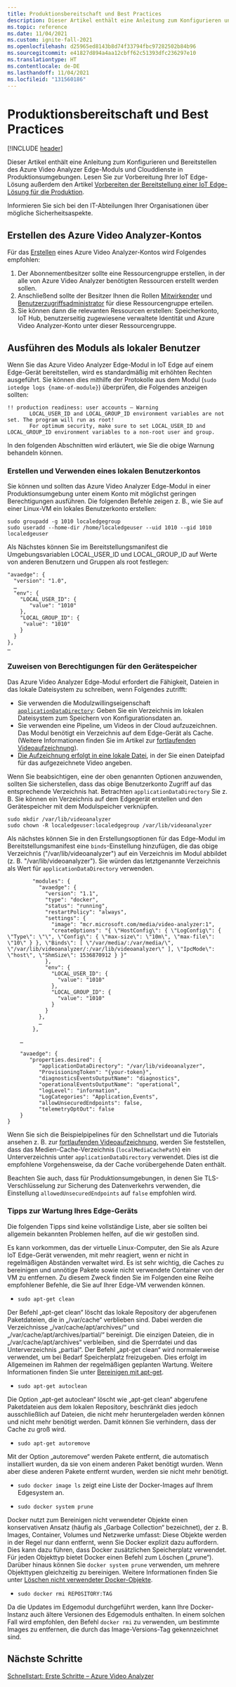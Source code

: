 ```yaml
---
title: Produktionsbereitschaft und Best Practices
description: Dieser Artikel enthält eine Anleitung zum Konfigurieren und Bereitstellen des Azure Video Analyzer-Edgemoduls in Produktionsumgebungen.
ms.topic: reference
ms.date: 11/04/2021
ms.custom: ignite-fall-2021
ms.openlocfilehash: d25965ed8143b8d74f33794fbc97282502b84b96
ms.sourcegitcommit: e41827d894a4aa12cbff62c51393dfc236297e10
ms.translationtype: HT
ms.contentlocale: de-DE
ms.lasthandoff: 11/04/2021
ms.locfileid: "131560186"
---
```

# <a name="production-readiness-and-best-practices"></a>Produktionsbereitschaft und Best Practices

[!INCLUDE [header](includes/edge-env.md)]

Dieser Artikel enthält eine Anleitung zum Konfigurieren und Bereitstellen des Azure Video Analyzer Edge-Moduls und Clouddienste in Produktionsumgebungen. Lesen Sie zur Vorbereitung Ihrer IoT Edge-Lösung außerdem den Artikel [Vorbereiten der Bereitstellung einer IoT Edge-Lösung für die Produktion](../../../iot-edge/production-checklist.md).

Informieren Sie sich bei den IT-Abteilungen Ihrer Organisationen über mögliche Sicherheitsaspekte.

## <a name="creating-the-video-analyzer-account"></a>Erstellen des Azure Video Analyzer-Kontos

Für das [Erstellen](../create-video-analyzer-account.md) eines Azure Video Analyzer-Kontos wird Folgendes empfohlen:

1. Der Abonnementbesitzer sollte eine Ressourcengruppe erstellen, in der alle von Azure Video Analyzer benötigten Ressourcen erstellt werden sollen.
1. Anschließend sollte der Besitzer Ihnen die Rollen [Mitwirkender](../../../role-based-access-control/built-in-roles.md#contributor) und [Benutzerzugriffsadministrator](../../../role-based-access-control/built-in-roles.md#user-access-administrator) für diese Ressourcengruppe erteilen.
1. Sie können dann die relevanten Ressourcen erstellen: Speicherkonto, IoT Hub, benutzerseitig zugewiesene verwaltete Identität und Azure Video Analyzer-Konto unter dieser Ressourcengruppe.

## <a name="running-the-module-as-a-local-user"></a>Ausführen des Moduls als lokaler Benutzer

Wenn Sie das Azure Video Analyzer Edge-Modul in IoT Edge auf einem Edge-Gerät bereitstellen, wird es standardmäßig mit erhöhten Rechten ausgeführt. Sie können dies mithilfe der Protokolle aus dem Modul (`sudo iotedge logs {name-of-module}`) überprüfen, die Folgendes anzeigen sollten:

```
!! production readiness: user accounts – Warning
       LOCAL_USER_ID and LOCAL_GROUP_ID environment variables are not set. The program will run as root!
       For optimum security, make sure to set LOCAL_USER_ID and LOCAL_GROUP_ID environment variables to a non-root user and group.
```

In den folgenden Abschnitten wird erläutert, wie Sie die obige Warnung behandeln können.

### <a name="creating-and-using-a-local-user-account"></a>Erstellen und Verwenden eines lokalen Benutzerkontos

Sie können und sollten das Azure Video Analyzer Edge-Modul in einer Produktionsumgebung unter einem Konto mit möglichst geringen Berechtigungen ausführen. Die folgenden Befehle zeigen z. B., wie Sie auf einer Linux-VM ein lokales Benutzerkonto erstellen:

```
sudo groupadd -g 1010 localedgegroup
sudo useradd --home-dir /home/localedgeuser --uid 1010 --gid 1010 localedgeuser
```

Als Nächstes können Sie im Bereitstellungsmanifest die Umgebungsvariablen LOCAL_USER_ID und LOCAL_GROUP_ID auf Werte von anderen Benutzern und Gruppen als root festlegen:

```
"avaedge": {
  "version": "1.0",
  …
  "env": {
    "LOCAL_USER_ID": {
       "value": "1010"
    },
    "LOCAL_GROUP_ID": {
     "value": "1010"
    }
  }
},
…
```

### <a name="granting-permissions-to-device-storage"></a>Zuweisen von Berechtigungen für den Gerätespeicher

Das Azure Video Analyzer Edge-Modul erfordert die Fähigkeit, Dateien in das lokale Dateisystem zu schreiben, wenn Folgendes zutrifft:

- Sie verwenden die Modulzwillingseigenschaft [`applicationDataDirectory`](module-twin-configuration-schema.md): Geben Sie ein Verzeichnis im lokalen Dateisystem zum Speichern von Konfigurationsdaten an.
- Sie verwenden eine Pipeline, um Videos in der Cloud aufzuzeichnen. Das Modul benötigt ein Verzeichnis auf dem Edge-Gerät als Cache. (Weitere Informationen finden Sie im Artikel zur [fortlaufenden Videoaufzeichnung](../continuous-video-recording.md)).
- [Die Aufzeichnung erfolgt in eine lokale Datei](../event-based-video-recording-concept.md), in der Sie einen Dateipfad für das aufgezeichnete Video angeben.

Wenn Sie beabsichtigen, eine der oben genannten Optionen anzuwenden, sollten Sie sicherstellen, dass das obige Benutzerkonto Zugriff auf das entsprechende Verzeichnis hat. Betrachten `applicationDataDirectory` Sie z. B. Sie können ein Verzeichnis auf dem Edgegerät erstellen und den Gerätespeicher mit dem Modulspeicher verknüpfen.

```
sudo mkdir /var/lib/videoanalyzer
sudo chown -R localedgeuser:localedgegroup /var/lib/videoanalyzer
```

Als nächstes können Sie in den Erstellungsoptionen für das Edge-Modul im Bereitstellungsmanifest eine `binds`-Einstellung hinzufügen, die das obige Verzeichnis ("/var/lib/videoanalyzer") auf ein Verzeichnis im Modul abbildet (z. B. "/var/lib/videoanalyzer"). Sie würden das letztgenannte Verzeichnis als Wert für `applicationDataDirectory` verwenden.

```
        "modules": {
          "avaedge": {
            "version": "1.1",
            "type": "docker",
            "status": "running",
            "restartPolicy": "always",
            "settings": {
              "image": "mcr.microsoft.com/media/video-analyzer:1",
              "createOptions": "{ \"HostConfig\": { \"LogConfig\": { \"Type\": \"\", \"Config\": { \"max-size\": \"10m\", \"max-file\": \"10\" } }, \"Binds\": [ \"/var/media/:/var/media/\", \"/var/lib/videoanalyzer/:/var/lib/videoanalyzer\" ], \"IpcMode\": \"host\", \"ShmSize\": 1536870912 } }"
            },
            "env": {
              "LOCAL_USER_ID": {
                "value": "1010"
              },
              "LOCAL_GROUP_ID": {
                "value": "1010"
              }
            }
          },
          …
        },
        
    …
    
    "avaedge": {
       "properties.desired": {
          "applicationDataDirectory": "/var/lib/videoanalyzer",
          "ProvisioningToken": "{your-token}",
          "diagnosticsEventsOutputName": "diagnostics",
          "operationalEventsOutputName": "operational",
          "logLevel": "information",
          "LogCategories": "Application,Events",
          "allowUnsecuredEndpoints": false,
          "telemetryOptOut": false
    }
}
```

Wenn Sie sich die Beispielpipelines für den Schnellstart und die Tutorials ansehen z. B. zur [fortlaufenden Videoaufzeichnung](use-continuous-video-recording.md), werden Sie feststellen, dass das Medien-Cache-Verzeichnis (`localMediaCachePath`) ein Unterverzeichnis unter `applicationDataDirectory` verwendet. Dies ist die empfohlene Vorgehensweise, da der Cache vorübergehende Daten enthält.

Beachten Sie auch, dass für Produktionsumgebungen, in denen Sie TLS-Verschlüsselung zur Sicherung des Datenverkehrs verwenden, die Einstellung `allowedUnsecuredEndpoints` auf `false` empfohlen wird.

### <a name="tips-about-maintaining-your-edge-device"></a>Tipps zur Wartung Ihres Edge-Geräts

Die folgenden Tipps sind keine vollständige Liste, aber sie sollten bei allgemein bekannten Problemen helfen, auf die wir gestoßen sind.

Es kann vorkommen, das der virtuelle Linux-Computer, den Sie als Azure IoT Edge-Gerät verwenden, mit mehr reagiert, wenn er nicht in regelmäßigen Abständen verwaltet wird. Es ist sehr wichtig, die Caches zu bereinigen und unnötige Pakete sowie nicht verwendete Container von der VM zu entfernen. Zu diesem Zweck finden Sie im Folgenden eine Reihe empfohlener Befehle, die Sie auf Ihrer Edge-VM verwenden können.

- `sudo apt-get clean`

Der Befehl „apt-get clean“ löscht das lokale Repository der abgerufenen Paketdateien, die in „/var/cache“ verblieben sind. Dabei werden die Verzeichnisse „/var/cache/apt/archives/“ und „/var/cache/apt/archives/partial/“ bereinigt. Die einzigen Dateien, die in „/var/cache/apt/archives“ verbleiben, sind die Sperrdatei und das Unterverzeichnis „partial“. Der Befehl „apt-get clean“ wird normalerweise verwendet, um bei Bedarf Speicherplatz freizugeben. Dies erfolgt im Allgemeinen im Rahmen der regelmäßigen geplanten Wartung. Weitere Informationen finden Sie unter [Bereinigen mit apt-get](https://www.networkworld.com/article/3453032/cleaning-up-with-apt-get.html).

- `sudo apt-get autoclean`

Die Option „apt-get autoclean“ löscht wie „apt-get clean“ abgerufene Paketdateien aus dem lokalen Repository, beschränkt dies jedoch ausschließlich auf Dateien, die nicht mehr heruntergeladen werden können und nicht mehr benötigt werden. Damit können Sie verhindern, dass der Cache zu groß wird.

- `sudo apt-get autoremove`

Mit der Option „autoremove“ werden Pakete entfernt, die automatisch installiert wurden, da sie von einem anderen Paket benötigt wurden. Wenn aber diese anderen Pakete entfernt wurden, werden sie nicht mehr benötigt.

- `sudo docker image ls` zeigt eine Liste der Docker-Images auf Ihrem Edgesystem an.

- `sudo docker system prune`

Docker nutzt zum Bereinigen nicht verwendeter Objekte einen konservativen Ansatz (häufig als „Garbage Collection“ bezeichnet), der z. B. Images, Container, Volumes und Netzwerke umfasst: Diese Objekte werden in der Regel nur dann entfernt, wenn Sie Docker explizit dazu auffordern. Dies kann dazu führen, dass Docker zusätzlichen Speicherplatz verwendet. Für jeden Objekttyp bietet Docker einen Befehl zum Löschen („prune“). Darüber hinaus können Sie `docker system prune` verwenden, um mehrere Objekttypen gleichzeitig zu bereinigen. Weitere Informationen finden Sie unter [Löschen nicht verwendeter Docker-Objekte](https://docs.docker.com/config/pruning/).

- `sudo docker rmi REPOSITORY:TAG`

Da die Updates im Edgemodul durchgeführt werden, kann Ihre Docker-Instanz auch ältere Versionen des Edgemoduls enthalten. In einem solchen Fall wird empfohlen, den Befehl `docker rmi` zu verwenden, um bestimmte Images zu entfernen, die durch das Image-Versions-Tag gekennzeichnet sind.

## <a name="next-steps"></a>Nächste Schritte

[Schnellstart: Erste Schritte – Azure Video Analyzer](get-started-detect-motion-emit-events.md)
